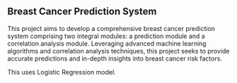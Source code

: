 ## Breast Cancer Prediction System

This project aims to develop a comprehensive breast cancer prediction system
comprising two integral modules: a prediction module and a correlation analysis
module. Leveraging advanced machine learning algorithms and correlation analysis
techniques, this project seeks to provide accurate predictions and in-depth insights into
breast cancer risk factors.

This uses Logistic Regression model.
